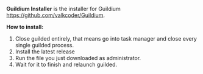 **Guildium Installer** is the installer for Guildium https://github.com/valkcoder/Guildium.

**How to install:**
1. Close guilded entirely, that means go into task manager and close every single guilded process.
2. Install the latest release
3. Run the file you just downloaded as administrator.
4. Wait for it to finish and relaunch guilded.
